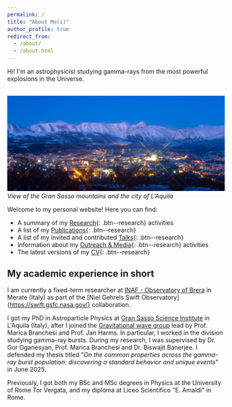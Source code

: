```yaml
---
permalink: /
title: "About Me(i)"
author_profile: true
redirect_from: 
  - /about/
  - /about.html
---
```


Hi! I'm an astrophysicist studying gamma-rays from the most powerful explosions in the Universe. 


 <br/><img src='/images/gransasso.jpg'>
_View of the Gran Sasso mountains and the city of L'Aquila_



Welcome to my personal website! Here you can find:
* A summary of my [Research](/research/){: .btn--research} activities
* A list of my [Publications](/publications/){: .btn--research}
* A list of my invited and contributed [Talks](/talks/){: .btn--research}
* Information about my [Outreach & Media](/outreach/){: .btn--research} activities
* The latest versions of my [CV](/cv-mei/){: .btn--research}

My academic experience in short
------
I am currently a fixed-term researcher at [INAF - Observatory of Brera](https://brera.inaf.it/) in Merate (Italy) as part of the [Niel Gehrels Swift Observatory]{https://swift.gsfc.nasa.gov/} collaboration.

I got my PhD in Astroparticle Physics at [Gran Sasso Science Institute](https://www.gssi.it/) in L'Aquila (Italy), after I joined the [Gravitational wave group](https://wikiet.gssi.it/index.php/Main_Page) lead by Prof. Marica Branchesi and Prof. Jan Harms. In particular, I worked in the division studying gamma-ray bursts. During my research, I was supervised by Dr. Gor Oganesyan, Prof. Marica Branchesi and Dr. Biswajit Banerjee. I defended my thesis titled "_On the common properties across the gamma-ray burst population: discovering a standard behavior and unique events_" in June 2025.

Previously, I got both my BSc and MSc degrees in Physics at the University of Rome Tor Vergata, and my diploma at Liceo Scientifico "E. Amaldi" in Rome.

